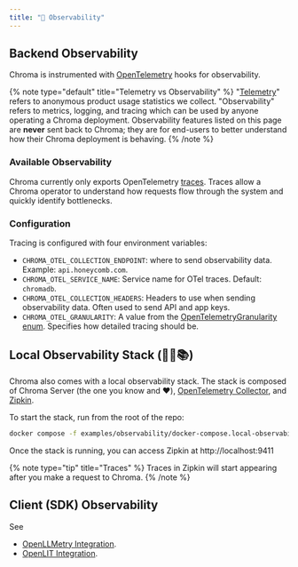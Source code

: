 ```yaml
---
title: "👀 Observability"
---
```


## Backend Observability

Chroma is instrumented with [OpenTelemetry](https://opentelemetry.io/) hooks for observability.

{% note type="default" title="Telemetry vs Observability" %}
"[Telemetry](/telemetry)" refers to anonymous product usage statistics we collect. "Observability" refers to metrics, logging, and tracing which can be used by anyone operating a Chroma deployment. Observability features listed on this page are **never** sent back to Chroma; they are for end-users to better understand how their Chroma deployment is behaving.
{% /note %}

### Available Observability

Chroma currently only exports OpenTelemetry [traces](https://opentelemetry.io/docs/concepts/signals/traces/). Traces allow a Chroma operator to understand how requests flow through the system and quickly identify bottlenecks.

### Configuration

Tracing is configured with four environment variables:

- `CHROMA_OTEL_COLLECTION_ENDPOINT`: where to send observability data. Example: `api.honeycomb.com`.
- `CHROMA_OTEL_SERVICE_NAME`: Service name for OTel traces. Default: `chromadb`.
- `CHROMA_OTEL_COLLECTION_HEADERS`: Headers to use when sending observability data. Often used to send API and app keys.
- `CHROMA_OTEL_GRANULARITY`: A value from the [OpenTelemetryGranularity enum](https://github.com/chroma-core/chroma/tree/main/chromadb/telemetry/opentelemetry/__init__.py). Specifies how detailed tracing should be.

## Local Observability Stack (🐳👀📚)

Chroma also comes with a local observability stack. The stack is composed of Chroma Server (the one you know and ❤️), [OpenTelemetry Collector](https://github.com/open-telemetry/opentelemetry-collector), and [Zipkin](https://zipkin.io/).

To start the stack, run from the root of the repo:

```bash
docker compose -f examples/observability/docker-compose.local-observability.yml up --build -d
```

Once the stack is running, you can access Zipkin at http://localhost:9411

{% note type="tip" title="Traces" %}
Traces in Zipkin will start appearing after you make a request to Chroma.
{% /note %}

## Client (SDK) Observability

See
- [OpenLLMetry Integration](/integrations/openllmetry).
- [OpenLIT Integration](/integrations/openlit).
